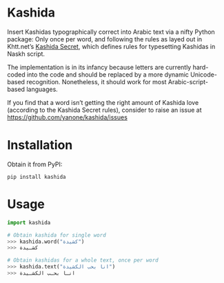 # Kashida
 
Insert Kashidas typographically correct into Arabic text via a nifty Python package:
Only once per word, and following the rules as layed out in Khtt.net’s [Kashida Secret](https://www.khtt.net/en/page/1821/the-big-kashida-secret), which defines rules for typesetting Kashidas in Naskh script.

The implementation is in its infancy because letters are currently hard-coded into the code and should be replaced by a more dynamic Unicode-based recognition. Nonetheless, it should work for most Arabic-script-based languages.

If you find that a word isn’t getting the right amount of Kashida love (according to the Kashida Secret rules), consider to raise an issue at https://github.com/yanone/kashida/issues

# Installation

Obtain it from PyPI: 
```
pip install kashida
```

# Usage

```python
import kashida

# Obtain kashida for single word
>>> kashida.word("كشيدة")
>>> كشـيدة

# Obtain kashidas for a whole text, once per word
>>> kashida.text("انا بحب الكشيدة")
>>> انـا بحـب الكشـيدة
```
